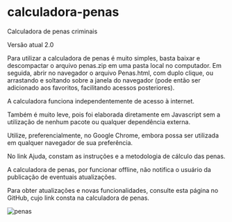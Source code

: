 # calculadora-penas

Calculadora de penas criminais

Versão atual 2.0

Para utilizar a calculadora de penas é muito simples, basta baixar e descompactar o arquivo penas.zip em uma pasta local no computador. Em seguida, abrir no navegador o arquivo Penas.html, com duplo clique, ou arrastando e soltando sobre a janela do navegador (pode então ser adicionado aos favoritos, facilitando acessos posteriores).

A calculadora funciona independentemente de acesso à internet.

Também é muito leve, pois foi elaborada diretamente em Javascript sem a utilização de nenhum pacote ou qualquer dependência externa.

Utilize, preferencialmente, no Google Chrome, embora possa ser utilizada em qualquer navegador de sua preferência. 

No link Ajuda, constam as instruções e a metodologia de cálculo das penas.

A calculadora de penas, por funcionar offline, não notifica o usuário da publicação de eventuais atualizações. 

Para obter atualizações e novas funcionalidades, consulte esta página no GitHub, cujo link consta na calculadora de penas.

![penas](https://user-images.githubusercontent.com/55038339/158497633-b66bcc8a-803b-473a-9676-2ec7ebc826fb.png)

